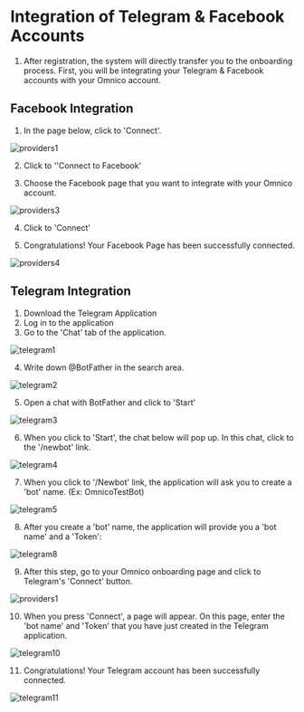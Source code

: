 # Integration of Telegram & Facebook Accounts

1. After registration, the system will directly transfer you to the onboarding process. First, you will be integrating your Telegram & Facebook accounts with your Omnico account.

## Facebook Integration

1. In the page below, click to 'Connect'.

![providers1](../img/providers1.png)

2. Click to ''Connect to Facebook'

3. Choose the Facebook page that you want to integrate with your Omnico account. 

![providers3](../img/providers3.png)

4. Click to 'Connect'

5. Congratulations! Your Facebook Page has been successfully connected.  

![providers4](../img/providers4.png)

## Telegram Integration

1. Download the Telegram Application
2. Log in to the application
3. Go to the 'Chat' tab of the application.

![telegram1](../img/telegram1.jpg)

4. Write down @BotFather in the search area.  

![telegram2](../img/telegram2.PNG)

5. Open a chat with BotFather and click to 'Start' 

![telegram3](../img/telegram3.PNG)

6. When you click to 'Start', the chat below will pop up. In this chat, click to the '/newbot' link.

![telegram4](../img/telegram4.png)

7. When you click to '/Newbot' link, the application will ask you to create a 'bot' name. (Ex: OmnicoTestBot)

![telegram5](../img/telegram5.PNG)

8. After you create a 'bot' name, the application will provide you a 'bot name' and a 'Token':

![telegram8](../img/telegram8.png)

9. After this step, go to your Omnico onboarding page and click to Telegram's 'Connect' button. 

![providers1](../img/providers1.png)

10. When you press 'Connect', a page will appear. On this page, enter the 'bot name' and 'Token' that you have just created in the Telegram application.

![telegram10](../img/telegram10.png)

11. Congratulations! Your Telegram account has been successfully connected.  

![telegram11](../img/telegram11.png)



